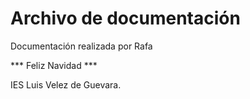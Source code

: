 # Archivo de documentación

Documentación realizada por Rafa

*** Feliz Navidad ***

IES Luis Velez de Guevara.
